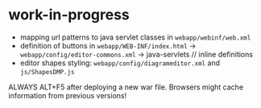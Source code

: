# work-in-progress

- mapping url patterns to java servlet classes in `webapp/webinf/web.xml`
- definition of buttons in `webapp/WEB-INF/index.html` -> `webapp/config/editor-commons.xml` -> java-servlets // inline definitions
- editor shapes styling: `webapp/config/diagrameditor.xml` and `js/ShapesDMP.js`

ALWAYS ALT+F5 after deploying a new war file. Browsers might cache information from previous versions!